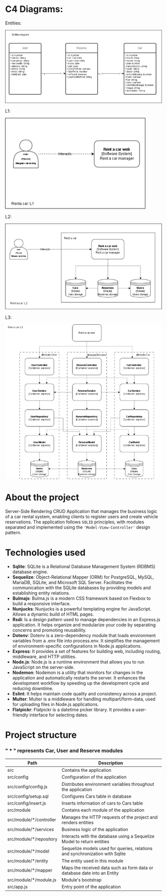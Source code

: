 # C4 Diagrams:

Entities:

![car-rental entities](/car-rental%20entities.jpg)

L1:

![car-rental entities](/car-rental%20L1.jpg)

L2:

![car-rental entities](/car-rental%20L2.jpg)

L3:

![car-rental entities](/car-rental%20L3.jpg)

# About the project

Server-Side Rendering CRUD Application that manages the business logic of a car rental system, enabling clients to register users and create vehicle reservations. The application follows `SOLID` principles, with modules separated and implemented using the `'Model-View-Controller'`
 design pattern.


# Technologies used

- **Sqlite**:  SQLite is a Relational Database Management System (RDBMS) database engine.
- **Sequelize**: Object-Relational Mapper (ORM) for PostgreSQL, MySQL, MariaDB, SQLite, and Microsoft SQL Server. Facilitates the communication with the SQLite databases by providing models and establishing entity relations.
- **Bulmajs**: Bulma.js is a modern CSS framework based on Flexbox to build a responsive interface.
- **Nunjucks**: Nunjucks is a powerful templating engine for JavaScript. Allows a dynamic build of HTML pages.
- **Rsdi**: Is a design pattern used to manage dependencies in an Express.js application. It helps organize and modularize your code by separating concerns and promoting reusability.
- **Dotenv**: Dotenv is a zero-dependency module that loads environment variables from a .env file into process.env. It simplifies the management of environment-specific configurations in Node.js applications.
- **Express**: It provides a set of features for building web, including routing, middleware, and HTTP utilities.
- **Node.js**: Node.js is a runtime environment that allows you to run JavaScript on the server-side.
- **Nodemon**: Nodemon is a utility that monitors for changes in the application and automatically restarts the server. It enhances the development workflow by speeding up the development cycle and reducing downtime.
- **Eslint**: It helps maintain code quality and consistency across a project.
- **Multer**: Multer is a middleware for handling multipart/form-data, used for uploading files in Node.js applications.
- **Flatpickr**: Flatpickr is a  datetime picker library. It provides a user-friendly interface for selecting dates.


# Project structure

### " * " represents Car, User and Reserve modules

| Path                   | Description                                                                                           |
|------------------------|-------------------------------------------------------------------------------------------------------|
| src                    | Contains the application                                                                              |
| src/config             | Configuration of the application                                                                      |
| src/config/config.js   | Distributes environment variables throughout the application                                          |
| src/config/setup.sql   | Configures Cars table in database                                                                     |
| src/config/insert.js   | Inserts information of cars to Cars table                                                             |
| src/module             | Contains each module of the application                                                               |
| src/module/*/controller| Manages the HTTP requests of the project and renders entities                                         |
| src/module/*/services  | Business logic of the application                                                                     |
| src/module/*/repository| Interacts with the database using a Sequelize Model to return entities                                |
| src/module/*/model     | Sequelize models used for queries, relations and synchronization with Sqlite                          |
| src/module/*/entity    | The entity used in this module                                                                        |
| src/module/*/mapper    | Maps the received data such as form data or database date into an Entity                              |
| src/module/*/module.js | Module's bootstrap                                                                                    |
| src/app.js             | Entry point of the application                                                                        |




